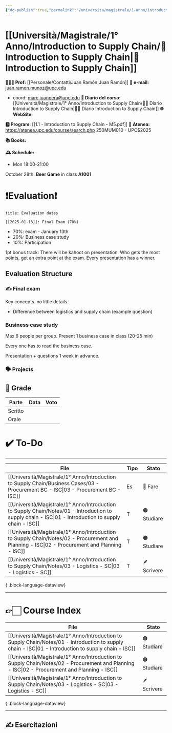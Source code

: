 ```yaml
---
{"dg-publish":true,"permalink":"/universita/magistrale/1-anno/introduction-to-supply-chain/introduction-to-supply-chain/","tags":["UNI"]}
---
```



# [[Università/Magistrale/1° Anno/Introduction to Supply Chain/🚚 Introduction to Supply Chain\|🚚 Introduction to Supply Chain]]

**🧑🏻‍🏫 Prof:** [[Personale/Contatti/Juan Ramón\|Juan Ramón]]
**📧 e-mail:** juan.ramon.munoz@upc.edu
- coord: marc.juanpera@upc.edu
**📔 Diario del corso:** [[Università/Magistrale/1° Anno/Introduction to Supply Chain/🚚📔 Diario Introduction to Supply Chain\|🚚📔 Diario Introduction to Supply Chain]]
**🌐 WebSite:**

**🅿️ Program:** [[1.1 - Introduction to Supply Chain - M5.pdf]]
**🔑 Atenea:** https://atenea.upc.edu/course/search.php 250MUM010 - UPC$2025

**📚 Books:**

**🕰 Schedule:**
- Mon 18:00-21:00

October 28th: **Beer Game**  in  class **A1001**



# ❗️Evaluation❗️

```ad-attention
title: Evaluation dates

[[2025-01-13]]: Final Exam (70%)

```

- 70%: exam - January 13th
- 20%: Business case study
- 10%: Participation

1pt bonus track: There will be kahoot on presentation. Who gets the most points, get an extra point at the exam. Every presentation has a winner.


## Evaluation Structure

### ✍️ Final exam

Key concepts. no little details.
- Difference between logistics and supply chain (example question)

### Business case study

Max 6 people per group.
Present 1 business case in class (20-25 min)

Every one has to read the business case.

Presentation + questions 1 week in advance.

### 🗣 Projects 



## 💯 Grade

| Parte       | Data           | Voto |
| ----------- | -------------- | ---- |
| Scritto |  |  |
| Orale       |  |     |


# ✔️ To-Do


___
| File                                                                                                                                                     | Tipo | Stato       |
| -------------------------------------------------------------------------------------------------------------------------------------------------------- | ---- | ----------- |
| [[Università/Magistrale/1° Anno/Introduction to Supply Chain/Business Cases/03 - Procurement BC - ISC\|03 - Procurement BC - ISC]]                    | Es   | 🔴 Fare     |
| [[Università/Magistrale/1° Anno/Introduction to Supply Chain/Notes/01 - Introduction to supply chain - ISC\|01 - Introduction to supply chain - ISC]] | T    | 🟠 Studiare |
| [[Università/Magistrale/1° Anno/Introduction to Supply Chain/Notes/02 - Procurement and Planning - ISC\|02 - Procurement and Planning - ISC]]         | T    | 🟠 Studiare |
| [[Università/Magistrale/1° Anno/Introduction to Supply Chain/Notes/03 - Logistics - SC\|03 - Logistics - SC]]                                         | T    | 🪶 Scrivere |

{ .block-language-dataview}


___

# 👉🏻 Course Index


| File                                                                                                                                                     | Stato       |
| -------------------------------------------------------------------------------------------------------------------------------------------------------- | ----------- |
| [[Università/Magistrale/1° Anno/Introduction to Supply Chain/Notes/01 - Introduction to supply chain - ISC\|01 - Introduction to supply chain - ISC]] | 🟠 Studiare |
| [[Università/Magistrale/1° Anno/Introduction to Supply Chain/Notes/02 - Procurement and Planning - ISC\|02 - Procurement and Planning - ISC]]         | 🟠 Studiare |
| [[Università/Magistrale/1° Anno/Introduction to Supply Chain/Notes/03 - Logistics - SC\|03 - Logistics - SC]]                                         | 🪶 Scrivere |

{ .block-language-dataview}



___


## ✍️ Esercitazioni
